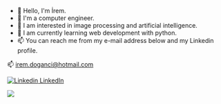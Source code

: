 - 👋 Hello, I'm İrem.
- 💞️ I'm a computer engineer.
- 👀 I am interested in image processing and artificial intelligence.
- 🌱 I am currently learning web development with python.
- 📫 You can reach me from my e-mail address below and my Linkedin profile.

📫 irem.doganci@hotmail.com 


[![Linkedin](https://i.stack.imgur.com/gVE0j.png) LinkedIn](https://www.linkedin.com/in/iremdoganci/)

<img src="{https://img.shields.io/badge/Tableau-E97627?style=for-the-badge&logo=Tableau&logoColor=white}" />

